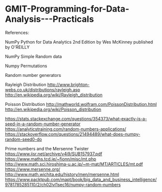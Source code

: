 # GMIT-Programming-for-Data-Analysis---Practicals



References:

NumPy
Python for Data Analytics 2nd Edition by Wes McKinney published by O'REILLY

NumPy Simple Random data

Numpy Permutations

Random number generators

Rayleigh Distribution
http://www.brighton-webs.co.uk/distributions/rayleigh.asp
http://en.wikipedia.org/wiki/Rayleigh_distribution

Poisson Distribution
http://mathworld.wolfram.com/PoissonDistribution.html
http://en.wikipedia.org/wiki/Poisson_distribution

https://stats.stackexchange.com/questions/354373/what-exactly-is-a-seed-in-a-random-number-generator
https://analyticstraining.com/random-numbers-applications/
https://stackoverflow.com/questions/21494489/what-does-numpy-random-seed0-do

Prime numbers and the Mersenne Twister
https://www.ijsr.net/archive/v4i9/SUB157937.pdf
https://www.maths.tcd.ie/~fionn/misc/mt.php
http://www.math.sci.hiroshima-u.ac.jp/~m-mat/MT/ARTICLES/mt.pdf
https://www.mersenne.org/
http://www.math.wichita.edu/history/men/mersenne.html 
https://www.packtpub.com/mapt/book/big_data_and_business_intelligence/9781785285110/2/ch02lvl1sec16/numpy-random-numbers